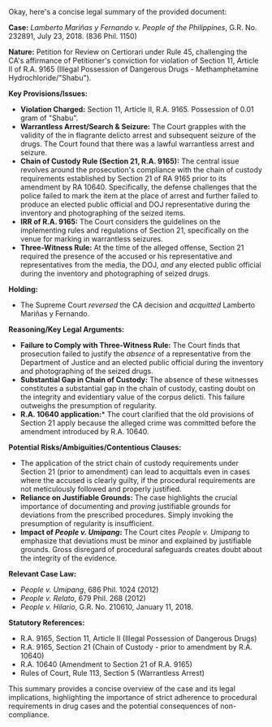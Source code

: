 Okay, here's a concise legal summary of the provided document:

**Case:** *Lamberto Mariñas y Fernando v. People of the Philippines*, G.R. No. 232891, July 23, 2018. (836 Phil. 1150)

**Nature:** Petition for Review on Certiorari under Rule 45, challenging the CA's affirmance of Petitioner's conviction for violation of Section 11, Article II of R.A. 9165 (Illegal Possession of Dangerous Drugs - Methamphetamine Hydrochloride/"Shabu").

**Key Provisions/Issues:**

*   **Violation Charged:** Section 11, Article II, R.A. 9165. Possession of 0.01 gram of "Shabu".
*   **Warrantless Arrest/Search & Seizure:** The Court grapples with the validity of the in flagrante delicto arrest and subsequent seizure of the drugs. The Court found that there was a lawful warrantless arrest and seizure.
*   **Chain of Custody Rule (Section 21, R.A. 9165):** The central issue revolves around the prosecution's compliance with the chain of custody requirements established by Section 21 of RA 9165 prior to its amendment by RA 10640. Specifically, the defense challenges that the police failed to mark the item at the place of arrest and further failed to produce an elected public official and DOJ representative during the inventory and photographing of the seized items.
*   **IRR of R.A. 9165:**  The Court considers the guidelines on the implementing rules and regulations of Section 21, specifically on the venue for marking in warrantless seizures.
*   **Three-Witness Rule:** At the time of the alleged offense, Section 21 required the presence of the accused or his representative and representatives from the media, the DOJ, *and* any elected public official during the inventory and photographing of seized drugs.

**Holding:**

*   The Supreme Court *reversed* the CA decision and *acquitted* Lamberto Mariñas y Fernando.

**Reasoning/Key Legal Arguments:**

*   **Failure to Comply with Three-Witness Rule:** The Court finds that prosecution failed to justify the *absence* of a representative from the Department of Justice and an elected public official during the inventory and photographing of the seized drugs.
*   **Substantial Gap in Chain of Custody:** The absence of these witnesses constitutes a substantial gap in the chain of custody, casting doubt on the integrity and evidentiary value of the corpus delicti. This failure outweighs the presumption of regularity.
* **R.A. 10640 application:*** The court clarified that the old provisions of Section 21 apply because the alleged crime was committed before the amendment introduced by R.A. 10640.

**Potential Risks/Ambiguities/Contentious Clauses:**

*   The application of the strict chain of custody requirements under Section 21 (prior to amendment) can lead to acquittals even in cases where the accused is clearly guilty, if the procedural requirements are not meticulously followed and properly justified.
*   **Reliance on Justifiable Grounds:** The case highlights the crucial importance of documenting and *proving* justifiable grounds for deviations from the prescribed procedures. Simply invoking the presumption of regularity is insufficient.
*   **Impact of *People v. Umipang*:**  The Court cites *People v. Umipang* to emphasize that deviations must be minor and explained by justifiable grounds. Gross disregard of procedural safeguards creates doubt about the integrity of the evidence.

**Relevant Case Law:**

*   *People v. Umipang*, 686 Phil. 1024 (2012)
*   *People v. Relato*, 679 Phil. 268 (2012)
*   *People v. Hilario*, G.R. No. 210610, January 11, 2018.

**Statutory References:**

*   R.A. 9165, Section 11, Article II (Illegal Possession of Dangerous Drugs)
*   R.A. 9165, Section 21 (Chain of Custody - prior to amendment by R.A. 10640)
*   R.A. 10640 (Amendment to Section 21 of R.A. 9165)
*   Rules of Court, Rule 113, Section 5 (Warrantless Arrest)

This summary provides a concise overview of the case and its legal implications, highlighting the importance of strict adherence to procedural requirements in drug cases and the potential consequences of non-compliance.
